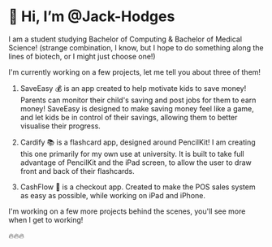 # 👋 Hi, I’m @Jack-Hodges

I am a student studying Bachelor of Computing & Bachelor of Medical Science! (strange combination, I know, but I hope to do something along the lines of biotech, or I might just choose one!)

I'm currently working on a few projects, let me tell you about three of them!

1. SaveEasy 💰 is an app created to help motivate kids to save money! Parents can monitor their child's saving and post jobs for them to earn money! SaveEasy is designed to make saving money feel like a game, and let kids be in control of their savings, allowing them to better visualise their progress.

2. Cardify 📚 is a flashcard app, designed around PencilKit! I am creating this one primarily for my own use at university. It is built to take full advantage of PencilKit and the iPad screen, to allow the user to draw front and back of their flashcards.

3. CashFlow 💸 is a checkout app. Created to make the POS sales system as easy as possible, while working on iPad and iPhone.

I'm working on a few more projects behind the scenes, you'll see more when I get to working!

🔥🔥🔥

<!---
Jack-Hodges/Jack-Hodges is a ✨ special ✨ repository because its `README.md` (this file) appears on your GitHub profile.
You can click the Preview link to take a look at your changes.
--->
